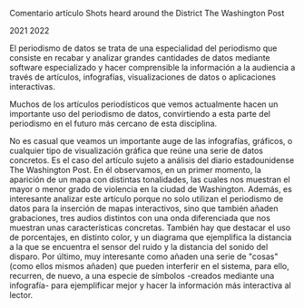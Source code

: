 Comentario artículo Shots heard around the District The Washington Post

2021 2022

El periodismo de datos se trata de una especialidad del periodismo que consiste en recabar y analizar grandes cantidades de datos mediante software especializado y hacer comprensible la información a la audiencia a través de artículos, infografías, visualizaciones de datos o aplicaciones interactivas.

Muchos de los artículos periodísticos que vemos actualmente hacen un importante uso del periodismo de datos, convirtiendo a esta parte del periodismo en el futuro más cercano de esta disciplina.

No es casual que veamos un importante auge de las infografías, gráficos, o cualquier tipo de visualización gráfica que reúne una serie de datos concretos. Es el caso del artículo sujeto a análisis del diario estadounidense The Washington Post. En él observamos, en un primer momento, la aparición de un mapa con distintas tonalidades, las cuales nos muestran el mayor o menor grado de violencia en la ciudad de Washington. Además, es interesante analizar este artículo porque no solo utilizan el periodismo de datos para la inserción de mapas interactivos, sino que también añaden grabaciones, tres audios distintos con una onda diferenciada que nos muestran unas características concretas. También hay que destacar el uso de porcentajes, en distinto color, y un diagrama que ejemplifica la distancia a la que se encuentra el sensor del ruido y la distancia del sonido del disparo. Por último, muy interesante como añaden una serie de "cosas" (como ellos mismos añaden) que pueden interferir en el sistema, para ello, recurren, de nuevo, a una especie de símbolos -creados mediante una infografía- para ejemplificar mejor y hacer la información más interactiva al lector.

